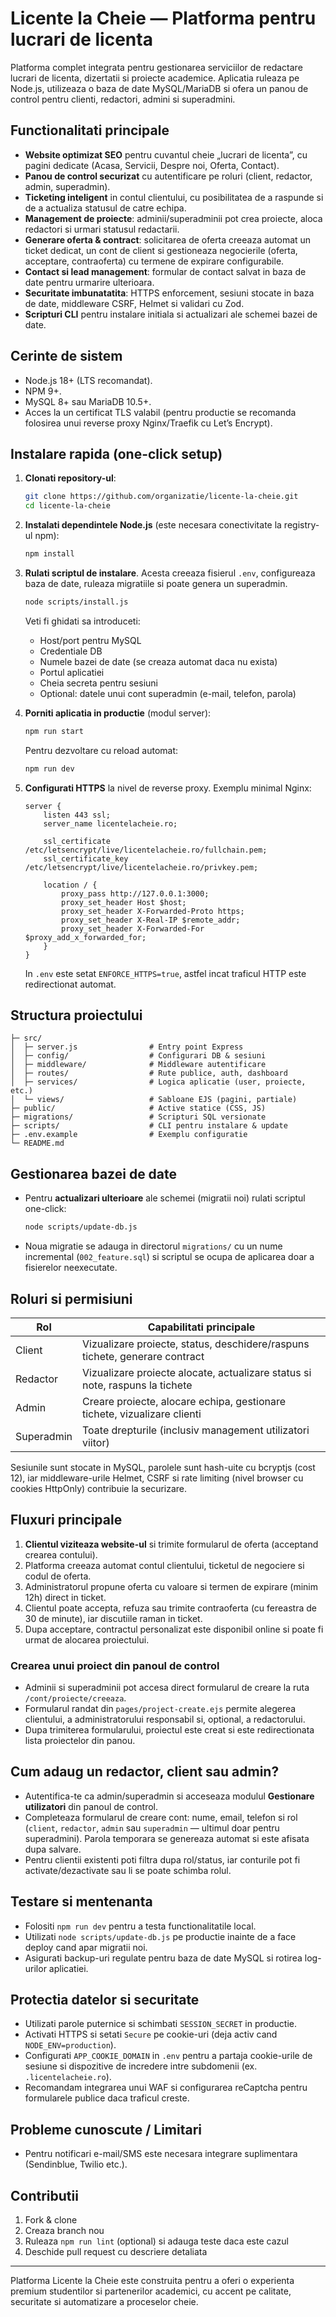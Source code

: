 # Licente la Cheie — Platforma pentru lucrari de licenta

Platforma complet integrata pentru gestionarea serviciilor de redactare lucrari de licenta, dizertatii si proiecte academice. Aplicatia ruleaza pe Node.js, utilizeaza o baza de date MySQL/MariaDB si ofera un panou de control pentru clienti, redactori, admini si superadmini.

## Functionalitati principale

- **Website optimizat SEO** pentru cuvantul cheie „lucrari de licenta”, cu pagini dedicate (Acasa, Servicii, Despre noi, Oferta, Contact).
- **Panou de control securizat** cu autentificare pe roluri (client, redactor, admin, superadmin).
- **Ticketing inteligent** in contul clientului, cu posibilitatea de a raspunde si de a actualiza statusul de catre echipa.
- **Management de proiecte**: adminii/superadminii pot crea proiecte, aloca redactori si urmari statusul redactarii.
- **Generare oferta & contract**: solicitarea de oferta creeaza automat un ticket dedicat, un cont de client si gestioneaza negocierile (oferta, acceptare, contraoferta) cu termene de expirare configurabile.
- **Contact si lead management**: formular de contact salvat in baza de date pentru urmarire ulterioara.
- **Securitate imbunatatita**: HTTPS enforcement, sesiuni stocate in baza de date, middleware CSRF, Helmet si validari cu Zod.
- **Scripturi CLI** pentru instalare initiala si actualizari ale schemei bazei de date.

## Cerinte de sistem

- Node.js 18+ (LTS recomandat).
- NPM 9+.
- MySQL 8+ sau MariaDB 10.5+.
- Acces la un certificat TLS valabil (pentru productie se recomanda folosirea unui reverse proxy Nginx/Traefik cu Let’s Encrypt).

## Instalare rapida (one-click setup)

1. **Clonati repository-ul**:

   ```bash
   git clone https://github.com/organizatie/licente-la-cheie.git
   cd licente-la-cheie
   ```

2. **Instalati dependintele Node.js** (este necesara conectivitate la registry-ul npm):

   ```bash
   npm install
   ```

3. **Rulati scriptul de instalare**. Acesta creeaza fisierul `.env`, configureaza baza de date, ruleaza migratiile si poate genera un superadmin.

   ```bash
   node scripts/install.js
   ```

   Veti fi ghidati sa introduceti:

   - Host/port pentru MySQL
   - Credentiale DB
   - Numele bazei de date (se creaza automat daca nu exista)
   - Portul aplicatiei
   - Cheia secreta pentru sesiuni
   - Optional: datele unui cont superadmin (e-mail, telefon, parola)

4. **Porniti aplicatia in productie** (modul server):

   ```bash
   npm run start
   ```

   Pentru dezvoltare cu reload automat:

   ```bash
   npm run dev
   ```

5. **Configurati HTTPS** la nivel de reverse proxy. Exemplu minimal Nginx:

   ```nginx
   server {
       listen 443 ssl;
       server_name licentelacheie.ro;

       ssl_certificate /etc/letsencrypt/live/licentelacheie.ro/fullchain.pem;
       ssl_certificate_key /etc/letsencrypt/live/licentelacheie.ro/privkey.pem;

       location / {
           proxy_pass http://127.0.0.1:3000;
           proxy_set_header Host $host;
           proxy_set_header X-Forwarded-Proto https;
           proxy_set_header X-Real-IP $remote_addr;
           proxy_set_header X-Forwarded-For $proxy_add_x_forwarded_for;
       }
   }
   ```

   In `.env` este setat `ENFORCE_HTTPS=true`, astfel incat traficul HTTP este redirectionat automat.

## Structura proiectului

```
├─ src/
│  ├─ server.js                # Entry point Express
│  ├─ config/                  # Configurari DB & sesiuni
│  ├─ middleware/              # Middleware autentificare
│  ├─ routes/                  # Rute publice, auth, dashboard
│  ├─ services/                # Logica aplicatie (user, proiecte, etc.)
│  └─ views/                   # Sabloane EJS (pagini, partiale)
├─ public/                     # Active statice (CSS, JS)
├─ migrations/                 # Scripturi SQL versionate
├─ scripts/                    # CLI pentru instalare & update
├─ .env.example                # Exemplu configuratie
└─ README.md
```

## Gestionarea bazei de date

- Pentru **actualizari ulterioare** ale schemei (migratii noi) rulati scriptul one-click:

  ```bash
  node scripts/update-db.js
  ```

- Noua migratie se adauga in directorul `migrations/` cu un nume incremental (`002_feature.sql`) si scriptul se ocupa de aplicarea doar a fisierelor neexecutate.

## Roluri si permisiuni

| Rol         | Capabilitati principale |
|-------------|-------------------------|
| Client      | Vizualizare proiecte, status, deschidere/raspuns tichete, generare contract |
| Redactor    | Vizualizare proiecte alocate, actualizare status si note, raspuns la tichete |
| Admin       | Creare proiecte, alocare echipa, gestionare tichete, vizualizare clienti |
| Superadmin  | Toate drepturile (inclusiv management utilizatori viitor) |

Sesiunile sunt stocate in MySQL, parolele sunt hash-uite cu bcryptjs (cost 12), iar middleware-urile Helmet, CSRF si rate limiting (nivel browser cu cookies HttpOnly) contribuie la securizare.

## Fluxuri principale

1. **Clientul viziteaza website-ul** si trimite formularul de oferta (acceptand crearea contului).
2. Platforma creeaza automat contul clientului, ticketul de negociere si codul de oferta.
3. Administratorul propune oferta cu valoare si termen de expirare (minim 12h) direct in ticket.
4. Clientul poate accepta, refuza sau trimite contraoferta (cu fereastra de 30 de minute), iar discutiile raman in ticket.
5. Dupa acceptare, contractul personalizat este disponibil online si poate fi urmat de alocarea proiectului.

### Crearea unui proiect din panoul de control

- Adminii si superadminii pot accesa direct formularul de creare la ruta `/cont/proiecte/creeaza`.
- Formularul randat din `pages/project-create.ejs` permite alegerea clientului, a administratorului responsabil si, optional, a redactorului.
- Dupa trimiterea formularului, proiectul este creat si este redirectionata lista proiectelor din panou.

## Cum adaug un redactor, client sau admin?

- Autentifica-te ca admin/superadmin si acceseaza modulul **Gestionare utilizatori** din panoul de control.
- Completeaza formularul de creare cont: nume, email, telefon si rol (`client`, `redactor`, `admin` sau `superadmin` — ultimul doar pentru superadmini). Parola temporara se genereaza automat si este afisata dupa salvare.
- Pentru clientii existenti poti filtra dupa rol/status, iar conturile pot fi activate/dezactivate sau li se poate schimba rolul.

## Testare si mentenanta

- Folositi `npm run dev` pentru a testa functionalitatile local.
- Utilizati `node scripts/update-db.js` pe productie inainte de a face deploy cand apar migratii noi.
- Asigurati backup-uri regulate pentru baza de date MySQL si rotirea log-urilor aplicatiei.

## Protectia datelor si securitate

- Utilizati parole puternice si schimbati `SESSION_SECRET` in productie.
- Activati HTTPS si setati `Secure` pe cookie-uri (deja activ cand `NODE_ENV=production`).
- Configurati `APP_COOKIE_DOMAIN` in `.env` pentru a partaja cookie-urile de sesiune si dispozitive de incredere intre subdomenii (ex. `.licentelacheie.ro`).
- Recomandam integrarea unui WAF si configurarea reCaptcha pentru formularele publice daca traficul creste.

## Probleme cunoscute / Limitari

- Pentru notificari e-mail/SMS este necesara integrare suplimentara (Sendinblue, Twilio etc.).

## Contributii

1. Fork & clone
2. Creaza branch nou
3. Ruleaza `npm run lint` (optional) si adauga teste daca este cazul
4. Deschide pull request cu descriere detaliata

---

Platforma Licente la Cheie este construita pentru a oferi o experienta premium studentilor si partenerilor academici, cu accent pe calitate, securitate si automatizare a proceselor cheie.
